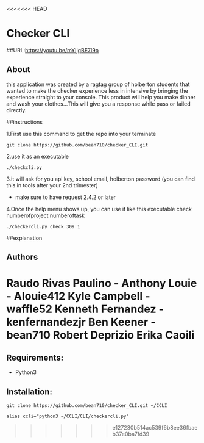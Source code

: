 <<<<<<< HEAD
# Checker CLI

##URL:https://youtu.be/mYIjqBE7I9o

## About
this application was created by a ragtag group of holberton students that wanted
to make the checker experience less in intensive by bringing the experience straight to your console.
This product will help you make dinner and wash your clothes...This will give you a response while pass or failed
directly.

##instructions

1.First use this command to get the repo into your terminate
```
git clone https://github.com/bean710/checker_CLI.git
```

2.use it as an executable
```
./checkcli.py
```

3.it will ask for you api key, school email, holberton password (you can find this in tools after your 2nd trimester)
- make sure to have request 2.4.2 or later

4.Once the help menu shows up, you can use it like this
executable check numberofproject numberoftask
```
./checkercli.py check 309 1
```

##explanation


## Authors
Raudo Rivas Paulino -
Anthony Louie - Alouie412
Kyle Campbell - waffle52
Kenneth Fernandez - kenfernandezjr
Ben Keener - bean710
Robert Deprizio 
Erika Caoili
=======
Requirements:
---
 - Python3

Installation:
---
`git clone https://github.com/bean710/checker_CLI.git ~/CCLI`

`alias ccli="python3 ~/CCLI/CLI/checkercli.py"`
>>>>>>> e127230b514ac539f6b8ee36fbaeb37e0ba7fd39
